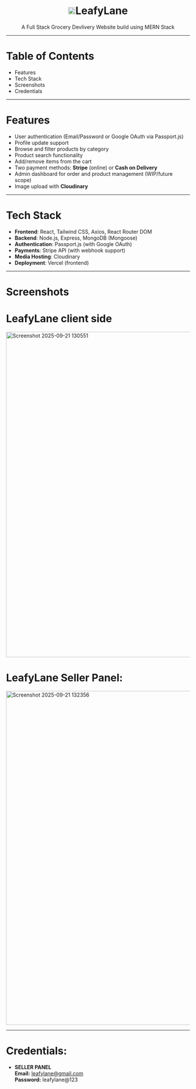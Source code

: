 <div align="center">
  <h1><img src="https://leafylane-client.vercel.app/favicon.png" width="20" height="20" alt=":LeafyLane Favicon">LeafyLane</h1>
  <p>
    A Full Stack Grocery Devlivery Website build using MERN Stack
  </p>
</div>

---

# Table of Contents

- Features
- Tech Stack
- Screenshots
- Credentials

---

# Features

- User authentication (Email/Password or Google OAuth via Passport.js)
- Profile update support
- Browse and filter products by category
- Product search functionality
- Add/remove items from the cart
- Two payment methods: **Stripe** (online) or **Cash on Delivery**
- Admin dashboard for order and product management (WIP/future scope)
- Image upload with **Cloudinary**

---

# Tech Stack

- **Frontend**: React, Tailwind CSS, Axios, React Router DOM
- **Backend**: Node.js, Express, MongoDB (Mongoose)
- **Authentication**: Passport.js (with Google OAuth)
- **Payments**: Stripe API (with webhook support)
- **Media Hosting**: Cloudinary
- **Deployment**: Vercel (frontend)

---

# Screenshots

# LeafyLane client side
<img width="1879" height="889" alt="Screenshot 2025-09-21 130551" src="https://github.com/user-attachments/assets/6458c295-5bfc-484e-9fae-b27da95aedba" />

# LeafyLane Seller Panel:
<img width="1875" height="912" alt="Screenshot 2025-09-21 132356" src="https://github.com/user-attachments/assets/a2523a17-4aaa-463e-8529-a13f82d0c1eb" />

---

# Credentials:

- **SELLER PANEL**  
**Email:** leafylane@gmail.com  
**Password:** leafylane@123